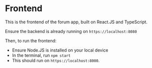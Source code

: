 # Frontend

This is the frontend of the forum app, built on React.JS and TypeScript.

Ensure the backend is already running on `https://localhost:8080`

Then, to run the frontend:
- Ensure Node.JS is installed on your local device
- In the terminal, run `npm start`
- This should run on `https://localhost:8000`.